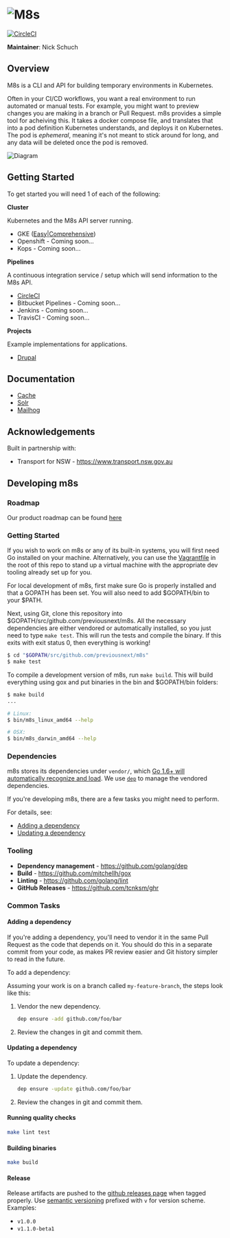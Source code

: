 ![M8s](/logo/small.png "Logo")
=========================

[![CircleCI](https://circleci.com/gh/previousnext/m8s.svg?style=svg&circle-token=cd74c538bea3d8ae9d0de9b008fedf35b7f00ad8)](https://circleci.com/gh/previousnext/m8s)

**Maintainer**: Nick Schuch

## Overview

M8s is a CLI and API for building temporary environments in Kubernetes.

Often in your CI/CD workflows, you want a real environment to run automated or manual tests. For example, you might want to preview changes you are making in a branch or Pull Request. m8s provides a simple tool for acheiving this. It takes a docker compose file, and translates that into a pod definition Kubernetes understands, and deploys it on Kubernetes. The pod is _ephemeral_, meaning it's not meant to stick around for long, and any data will be deleted once the pod is removed.

![Diagram](/docs/diagram.png "Diagram")

## Getting Started

To get started you will need 1 of each of the following:

**Cluster**

Kubernetes and the M8s API server running.

* GKE ([Easy](/docs/cluster/gcp/easy.md)|[Comprehensive](/docs/cluster/gcp/comprehensive.md))
* Openshift - Coming soon...
* Kops - Coming soon...

**Pipelines**

A continuous integration service / setup which will send information to the M8s API.

* [CircleCI](/docs/pipeline/circleci/circleci.md)
* Bitbucket Pipelines - Coming soon...
* Jenkins - Coming soon...
* TravisCI - Coming soon...

**Projects**

Example implementations for applications.

* [Drupal](/docs/project/drupal/drupal.md)

## Documentation

* [Cache](/docs/cache.md)
* [Solr](/docs/solr.md)
* [Mailhog](/docs/mailhog.md)

## Acknowledgements

Built in partnership with:

* Transport for NSW - https://www.transport.nsw.gov.au

## Developing m8s

### Roadmap

Our product roadmap can be found [here](/issues)

### Getting Started

If you wish to work on m8s or any of its built-in systems, you will first need Go installed on your machine. Alternatively, you can use the [Vagrantfile](Vagrantfile) in the root of this repo to stand up a virtual machine with the appropriate dev tooling already set up for you.

For local development of m8s, first make sure Go is properly installed and that a GOPATH has been set. You will also need to add $GOPATH/bin to your $PATH.

Next, using Git, clone this repository into $GOPATH/src/github.com/previousnext/m8s. All the necessary dependencies are either vendored or automatically installed, so you just need to type `make test`. This will run the tests and compile the binary. If this exits with exit status 0, then everything is working!

```bash
$ cd "$GOPATH/src/github.com/previousnext/m8s"
$ make test
```

To compile a development version of m8s, run `make build`. This will build everything using gox and put binaries in the bin and $GOPATH/bin folders:

```bash
$ make build
...

# Linux:
$ bin/m8s_linux_amd64 --help

# OSX:
$ bin/m8s_darwin_amd64 --help
```

### Dependencies

m8s stores its dependencies under `vendor/`, which [Go 1.6+ will automatically recognize and load](https://golang.org/cmd/go/#hdr-Vendor_Directories). We use [`dep`](https://github.com/golang/dep) to manage the vendored dependencies.

If you're developing m8s, there are a few tasks you might need to perform.

For details, see:

* [Adding a dependency](#adding-a-dependency)
* [Updating a dependency](#updating-a-dependency)

### Tooling

* **Dependency management** - https://github.com/golang/dep
* **Build** - https://github.com/mitchellh/gox
* **Linting** - https://github.com/golang/lint
* **GitHub Releases** - https://github.com/tcnksm/ghr

### Common Tasks

#### Adding a dependency

If you're adding a dependency, you'll need to vendor it in the same Pull Request as the code that depends on it. You should do this in a separate commit from your code, as makes PR review easier and Git history simpler to read in the future.

To add a dependency:

Assuming your work is on a branch called `my-feature-branch`, the steps look like this:

1. Vendor the new dependency.

    ```bash
    dep ensure -add github.com/foo/bar
    ```

2. Review the changes in git and commit them.

#### Updating a dependency

To update a dependency:

1. Update the dependency.

    ```bash
    dep ensure -update github.com/foo/bar
    ```

2. Review the changes in git and commit them.

#### Running quality checks

```bash
make lint test
```

#### Building binaries

```bash
make build
```

#### Release

Release artifacts are pushed to the [github releases page](https://github.com/previousnext/m8s/releases) when tagged
properly. Use [semantic versioning](http://semver.org/) prefixed with `v` for version scheme. Examples:

- `v1.0.0`
- `v1.1.0-beta1`
